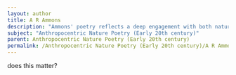 ```yaml
---
layout: author
title: A R Ammons
description: "Ammons' poetry reflects a deep engagement with both nature and humanity, exploring ecological themes and the place of humans within the natural world."
subject: "Anthropocentric Nature Poetry (Early 20th century)"
parent: Anthropocentric Nature Poetry (Early 20th century)
permalink: /Anthropocentric Nature Poetry (Early 20th century)/A R Ammons/
---
```


does this matter?
